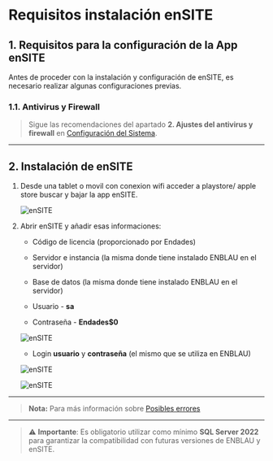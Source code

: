 # Requisitos instalación enSITE

## 1. Requisitos para la configuración de la App enSITE

Antes de proceder con la instalación y configuración de enSITE, es necesario realizar algunas configuraciones previas.

### 1.1. Antivirus y Firewall

> Sigue las recomendaciones del apartado **2. Ajustes del antivirus y firewall** en [Configuración del Sistema](Configuracion_Sistema.md).

---

## 2. Instalación de enSITE

1. Desde una tablet o movil con conexion wifi acceder a playstore/ apple store buscar y bajar la app enSITE.

    ![enSITE](/docs/images/Instal_config/ensite.jpg)

2. Abrir enSITE y añadir esas informaciones:

    - Código de licencia (proporcionado por Endades)

    - Servidor e instancia (la misma donde tiene instalado ENBLAU en el servidor)

    - Base de datos (la misma donde tiene instalado ENBLAU en el servidor)

    - Usuario - **sa**

    - Contraseña - **Endades$0**

    ![enSITE](/docs/images/Instal_config/ensite1.jpg)

   - Login **usuario** y **contraseña** (el mismo que se utiliza en ENBLAU)

    ![enSITE](/docs/images/Instal_config/ensite2.jpg)

    ![enSITE](/docs/images/Instal_config/ensite3.jpg)

---

> **Nota:** Para más información sobre [Posibles errores](Posibles_Errores.md/#14-error-de-conexion-al-servidor-desde-ensite)

---

> ⚠️ **Importante**: Es obligatorio utilizar como mínimo **SQL Server 2022** para garantizar la compatibilidad con futuras versiones de ENBLAU y enSITE.